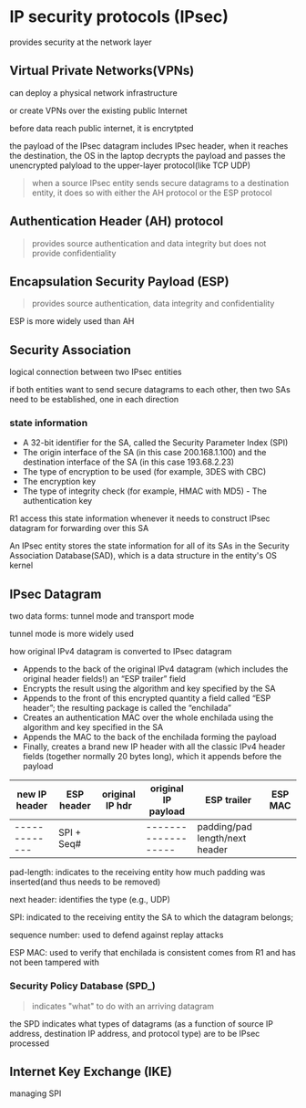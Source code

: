 # IP security protocols (IPsec)

provides security at the network layer

## Virtual Private Networks(VPNs)

can deploy a physical network infrastructure

or create VPNs over the existing public Internet

before data reach public internet, it is encrytpted

the payload of the IPsec datagram includes IPsec header, when it reaches the
destination, the OS in the laptop decrypts the payload and passes the
unencrypted palyload to the upper-layer protocol(like TCP UDP)

> when a source IPsec entity sends secure datagrams to a destination entity, it
> does so with either the AH protocol or the ESP protocol

## Authentication Header (AH) protocol

> provides source authentication and data integrity but does not provide confidentiality

## Encapsulation Security Payload (ESP)

> provides source authentication, data integrity and confidentiality

ESP is more widely used than AH

## Security Association

logical connection between two IPsec entities

if both entities want to send secure datagrams to each other, then two SAs need
to be established, one in each direction

### state information

-   A 32-bit identifier for the SA, called the Security Parameter Index (SPI)
-   The origin interface of the SA (in this case 200.168.1.100) and the destination
    interface of the SA (in this case 193.68.2.23)
-   The type of encryption to be used (for example, 3DES with CBC)
-   The encryption key
-   The type of integrity check (for example, HMAC with MD5) - The authentication key

R1 access this state information whenever it needs to construct IPsec datagram
for forwarding over this SA

An IPsec entity stores the state information for all of its SAs in the Security
Association Database(SAD), which is a data structure in the entity's OS kernel

## IPsec Datagram

two data forms: tunnel mode and transport mode

tunnel mode is more widely used

how original IPv4 datagram is converted to IPsec datagram

-   Appends to the back of the original IPv4 datagram (which includes the original header fields!) an “ESP trailer” field
-   Encrypts the result using the algorithm and key specified by the SA
-   Appends to the front of this encrypted quantity a field called “ESP header”; the resulting package is called the “enchilada”
-   Creates an authentication MAC over the whole enchilada using the algorithm and key specified in the SA
-   Appends the MAC to the back of the enchilada forming the payload
-   Finally, creates a brand new IP header with all the classic IPv4 header fields (together normally 20 bytes long), which it appends before the payload

| new IP header | ESP header | original IP hdr | original IP payload | ESP trailer                    | ESP MAC |
| ------------- | ---------- | --------------- | ------------------- | ------------------------------ | ------- |
| ------------- | SPI + Seq# |                 | ------------------- | padding/pad length/next header |         |

pad-length: indicates to the receiving entity how much padding was inserted(and
thus needs to be removed)

next header: identifies the type (e.g., UDP)

SPI: indicated to the receiving entity the SA to which the datagram belongs;

sequence number: used to defend against replay attacks

ESP MAC: used to verify that enchilada is consistent comes from R1 and has not
been tampered with

### Security Policy Database (SPD\_)

> indicates "what" to do with an arriving datagram

the SPD indicates what types of datagrams (as a function of source IP address,
destination IP address, and protocol type) are to be IPsec processed

## Internet Key Exchange (IKE)

managing SPI
